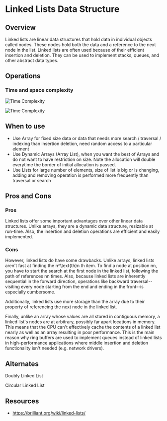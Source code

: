 # Linked Lists Data Structure

## Overview
Linked lists are linear data structures that hold data in individual objects called nodes. These nodes hold both the data and a reference to the next node in the list.
Linked lists are often used because of their efficient insertion and deletion. They can be used to implement stacks, queues, and other abstract data types.


## Operations

### Time and space complexity

![Time Complexity](./operations.png)

![Time Complexity](./abc.png)


## When to use

- Use Array for fixed size data or data that needs more search / traversal / indexing than insertion deletion, need random access to a particular element
- Use Dynamic Arrays (Array List), when you want the best of Arrays and do not want to have restriction on size. Note the allocation will double everytime the border of initial allocation is passed. 
- Use Lists for large number of elements, size of list is big or is changing, adding and removing operation is performed more frequently than traversal or search 


## Pros and Cons

### Pros

Linked lists offer some important advantages over other linear data structures. Unlike arrays, they are a dynamic data structure, resizable at run-time. Also, the insertion and deletion operations are efficient and easily implemented.

### Cons

However, linked lists do have some drawbacks. Unlike arrays, linked lists aren't fast at finding the n^\text{th}n 
th
  item. To find a node at position nn, you have to start the search at the first node in the linked list, following the path of references nn times. Also, because linked lists are inherently sequential in the forward direction, operations like backward traversal--visiting every node starting from the end and ending in the front--is especially cumbersome.

Additionally, linked lists use more storage than the array due to their property of referencing the next node in the linked list.

Finally, unlike an array whose values are all stored in contiguous memory, a linked list's nodes are at arbitrary, possibly far apart locations in memory. This means that the CPU can't effectively cache the contents of a linked list nearly as well as an array resulting in poor performance. This is the main reason why ring buffers are used to implement queues instead of linked lists in high-performance applications where middle insertion and deletion functionality isn't needed (e.g. network drivers).


## Alternates

Doubly Linked List

Circular Linked List


## Resources
- https://brilliant.org/wiki/linked-lists/
